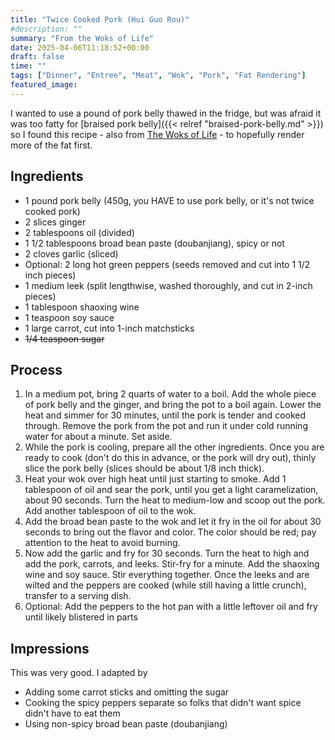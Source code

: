 ```yaml
---
title: "Twice Cooked Pork (Hui Guo Rou)"
#description: ""
summary: "From the Woks of Life"
date: 2025-04-06T11:18:52+00:00
draft: false
time: ""
tags: ["Dinner", "Entree", "Meat", "Wok", "Pork", "Fat Rendering"]
featured_image: 
---
```


I wanted to use a pound of pork belly thawed in the fridge, but was afraid it was too fatty for [braised pork belly]({{< relref "braised-pork-belly.md" >}}) so I found this recipe - also from [The Woks of Life](https://thewoksoflife.com/twice-cooked-pork/) - to hopefully render more of the fat first.

## Ingredients

- 1 pound pork belly (450g, you HAVE to use pork belly, or it's not twice cooked pork)
- 2 slices ginger
- 2 tablespoons oil (divided)
- 1 1/2 tablespoons broad bean paste (doubanjiang), spicy or not
- 2 cloves garlic (sliced)
- Optional: 2 long hot green peppers (seeds removed and cut into 1 1/2 inch pieces)
- 1 medium leek (split lengthwise, washed thoroughly, and cut in 2-inch pieces)
- 1 tablespoon shaoxing wine
- 1 teaspoon soy sauce
- 1 large carrot, cut into 1-inch matchsticks
- ~~1/4 teaspoon sugar~~

## Process

1. In a medium pot, bring 2 quarts of water to a boil. Add the whole piece of pork belly and the ginger, and bring the pot to a boil again. Lower the heat and simmer for 30 minutes, until the pork is tender and cooked through. Remove the pork from the pot and run it under cold running water for about a minute. Set aside.
1. While the pork is cooling, prepare all the other ingredients. Once you are ready to cook (don't do this in advance, or the pork will dry out), thinly slice the pork belly (slices should be about 1/8 inch thick).
1. Heat your wok over high heat until just starting to smoke. Add 1 tablespoon of oil and sear the pork, until you get a light caramelization, about 90 seconds. Turn the heat to medium-low and scoop out the pork. Add another tablespoon of oil to the wok.
1. Add the broad bean paste to the wok and let it fry in the oil for about 30 seconds to bring out the flavor and color. The color should be red; pay attention to the heat to avoid burning.
1. Now add the garlic and fry for 30 seconds. Turn the heat to high and add the pork, carrots, and leeks. Stir-fry for a minute. Add the shaoxing wine and soy sauce. Stir everything together. Once the leeks and are wilted and the peppers are cooked (while still having a little crunch), transfer to a serving dish.
1. Optional: Add the peppers to the hot pan with a little leftover oil and fry until likely blistered in parts

## Impressions

This was very good. I adapted by
- Adding some carrot sticks and omitting the sugar
- Cooking the spicy peppers separate so folks that didn't want spice didn't have to eat them
- Using non-spicy broad bean paste (doubanjiang)
